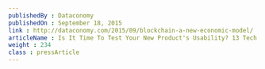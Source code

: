 ```yaml
---
publishedBy : Dataconomy
publishedOn : September 18, 2015
link : http://dataconomy.com/2015/09/blockchain-a-new-economic-model/
articleName : Is It Time To Test Your New Product's Usability? 13 Tech Experts Weigh In
weight : 234 
class : pressArticle
---
```

